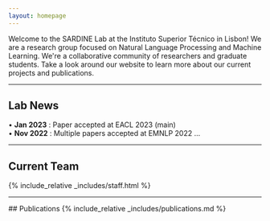 ```yaml
---
layout: homepage
---
```


Welcome to the SARDINE Lab at the Instituto Superior Técnico in Lisbon! We are a research group focused on Natural Language Processing and Machine Learning. We're a collaborative community of researchers and graduate students. Take a look around our website to learn more about our current projects and publications.

---

## Lab News
• **Jan 2023** : Paper accepted at EACL 2023 (main) <br />
• **Nov 2022** : Multiple papers accepted at EMNLP 2022 ...

---

## Current Team
{% include_relative _includes/staff.html %}

<hr>
## Publications
{% include_relative _includes/publications.md %}

